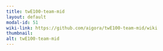 ```yaml
---
title: twE100-team-mid
layout: default
modal-id: 51
wiki-link: https://github.com/aigora/twE100-team-mid/wiki
thumbnail: 
alt: twE100-team-mid
---
```

